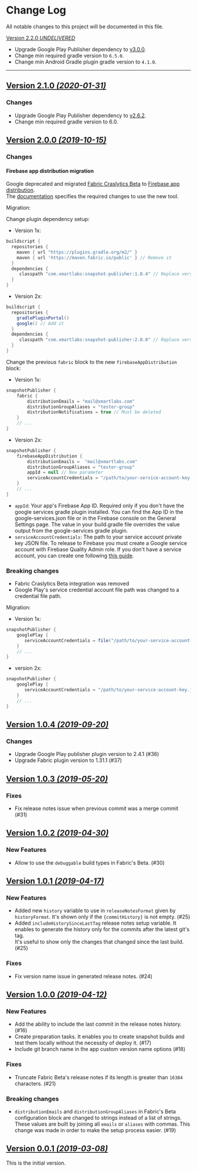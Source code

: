 Change Log
==========
All notable changes to this project will be documented in this file.

[Version 2.2.0 _UNDELIVERED_](https://github.com/xmartlabs/android-snapshot-publisher/releases/tag/v2.2.0)
- Upgrade Google Play Publisher dependency to [v3.0.0](https://github.com/Triple-T/gradle-play-publisher/releases/tag/3.0.0).
- Change min required gradle version to `6.5.0`.
- Change min Android Gradle plugin gradle version to `4.1.0`.

---

[Version 2.1.0 _(2020-01-31)_](https://github.com/xmartlabs/android-snapshot-publisher/releases/tag/v2.1.0)
---

### Changes
- Upgrade Google Play Publisher dependency to [v2.6.2](https://github.com/Triple-T/gradle-play-publisher/releases/tag/2.6.2).
- Change min required gradle version to 6.0.


[Version 2.0.0 _(2019-10-15)_](https://github.com/xmartlabs/android-snapshot-publisher/releases/tag/v2.0.0)
---

### Changes
#### Firebase app distribution migration
Google deprecated and migrated [Fabric Craslytics Beta](https://get.fabric.io/roadmap) to [Firebase app distribution](https://firebase.google.com/docs/app-distribution).  
The [documentation](README.md#firebase-app-distribution) specifies the required changes to use the new tool. 

Migration:

Change plugin dependency setup:
- Version 1x:
```groovy
buildscript {
  repositories {
    maven { url "https://plugins.gradle.org/m2/" }
    maven { url 'https://maven.fabric.io/public' } // Remove it
  }
  dependencies {
     classpath "com.xmartlabs:snapshot-publisher:1.0.4" // Replace version
  }
}
```
- Version 2x:
```groovy
buildscript {
  repositories {
    gradlePluginPortal()
    google() // Add it
  }
  dependencies {
     classpath "com.xmartlabs:snapshot-publisher:2.0.0" // Replace version
  }
}
```

Change the previous `fabric` block to the new `firebaseAppDistribution` block:

- Version 1x:
```groovy
snapshotPublisher {
    fabric {
        distributionEmails = "mail@xmartlabs.com"
        distributionGroupAliases = "tester-group"
        distributionNotifications = true // Must be deleted
    }
    // ...
}
```

- Version 2x:
```groovy
snapshotPublisher {
    firebaseAppDistribution {
        distributionEmails =  "mail@xmartlabs.com"
        distributionGroupAliases = "tester-group"
        appId = null // New parameter
        serviceAccountCredentials = "/path/to/your-service-account-key.json" // new parameter
    }
    // ...
}
```
- `appId`: Your app's Firebase App ID.
Required only if you don't have the google services gradle plugin installed.
You can find the App ID in the google-services.json file or in the Firebase console on the General Settings page.
The value in your build.gradle file overrides the value output from the google-services gradle plugin.
- `serviceAccountCredentials`: The path to your service account private key JSON file.
To release to Firebase you must create a Google service account with Firebase Quality Admin role.
If you don't have a service account, you can create one following [this guide](https://firebase.google.com/docs/app-distribution/android/distribute-gradle#authenticate_using_a_service_account).

### Breaking changes
- Fabric Craslytics Beta integration was removed
- Google Play's service credential account file path was changed to a credential file path.

Migration:
- Version 1x:
```groovy
snapshotPublisher {
    googlePlay {
       serviceAccountCredentials = file("/path/to/your-service-account-key.json")
    }
    // ...
}
```
- version 2x:
```groovy
snapshotPublisher {
    googlePlay {
       serviceAccountCredentials = "/path/to/your-service-account-key.json"
    }
    // ...
}
```

[Version 1.0.4 _(2019-09-20)_](https://github.com/xmartlabs/android-snapshot-publisher/releases/tag/v1.0.4)
---

### Changes
- Upgrade Google Play publisher plugin version to 2.4.1 (#36)
- Upgrade Fabric plugin version to 1.31.1 (#37)

[Version 1.0.3 _(2019-05-20)_](https://github.com/xmartlabs/android-snapshot-publisher/releases/tag/v1.0.3)
---

### Fixes
- Fix release notes issue when previous commit was a merge commit (#31)

[Version 1.0.2 _(2019-04-30)_](https://github.com/xmartlabs/android-snapshot-publisher/releases/tag/v1.0.2)
---

### New Features
- Allow to use the `debuggable` build types in Fabric's Beta. (#30)

[Version 1.0.1 _(2019-04-17)_](https://github.com/xmartlabs/android-snapshot-publisher/releases/tag/v1.0.1)
---

### New Features
- Added new `history` variable to use in `releaseNotesFormat` given by `historyFormat`.
It's shown only if the `{commitHistory}` is not empty. (#25)
- Added `includeHistorySinceLastTag` release notes setup variable.
It enables to generate the history only for the commits after the latest git's tag.  
It's useful to show only the changes that changed since the last build. (#25)

### Fixes
- Fix version name issue in generated release notes. (#24)

[Version 1.0.0 _(2019-04-12)_](https://github.com/xmartlabs/android-snapshot-publisher/releases/tag/v1.0.0)
---

### New Features
- Add the ability to include the last commit in the release notes history. (#16)
- Create preparation tasks.
It enables you to create snapshot builds and test them locally without the necessity of deploy it. (#17)
- Include git branch name in the app custom version name options (#18)

### Fixes
- Truncate Fabric Beta's release notes if its length is greater than `16384` characters. (#21)

### Breaking changes
- `distributionEmails` and `distributionGroupAliases` in Fabric's Beta configuration block are changed to strings instead of a list of strings.
These values are built by joining all `emails` or `aliases` with commas.
This change was made in order to make the setup process easier. (#19)

[Version 0.0.1 _(2019-03-08)_](https://github.com/xmartlabs/android-snapshot-publisher/releases/tag/v0.0.1)
---

This is the initial version.
